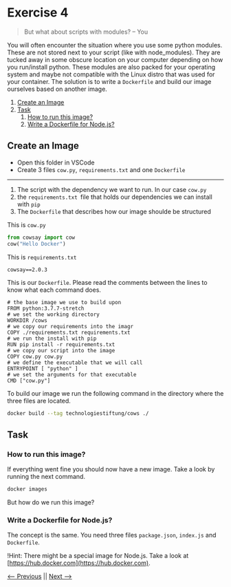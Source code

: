 # Exercise 4


> But what about scripts with modules?
– You

You will often encounter the situation where you use some python modules. These are not stored next to your script (like with node_modules). They are tucked away in some obscure location on your computer depending on how you run/install python. These modules are also packed for your operating system and maybe not compatible with the Linux distro that was used for your container. The solution is to write a `Dockerfile` and build our image ourselves based on another image.

<!-- @import "[TOC]" {cmd="toc" depthFrom=2 depthTo=6 orderedList=true} -->

<!-- code_chunk_output -->

1. [Create an Image](#create-an-image)
2. [Task](#task)
    1. [How to run this image?](#how-to-run-this-image)
    2. [Write a Dockerfile for Node.js?](#write-a-dockerfile-for-nodejs)

<!-- /code_chunk_output -->

## Create an Image

- Open this folder in VSCode
- Create 3 files `cow.py`, `requirements.txt` and one `Dockerfile`

---

1. The script with the dependency we want to run. In our case `cow.py`
2. the `requirements.txt `file that holds our dependencies we can install with `pip`
3. The `Dockerfile` that describes how our image shoulde be structured

This is `cow.py`

```python
from cowsay import cow
cow("Hello Docker")
```

This is `requirements.txt`

```
cowsay==2.0.3
```

This is our `Dockerfile`. Please read the comments between the lines to know what each command does.

```docker
# the base image we use to build upon
FROM python:3.7.7-stretch
# we set the working directory
WORKDIR /cows
# we copy our requirements into the imagr
COPY ./requirements.txt requirements.txt
# we run the install with pip
RUN pip install -r requirements.txt
# we copy our script into the image
COPY cow.py cow.py
# we define the executable that we will call
ENTRYPOINT [ "python" ]
# we set the arguments for that executable
CMD ["cow.py"]
```

<!-- 
Some hints:

- In the Dockerfile we explicitly copied each file we need into the image. You could also copy whole directories. If you have some files you want to exclude you can create a `.dockerignore` file und use the same syntax in in `.gitignore` files. Make sure to exclude things like `node_modules`. Even if you don't copy them docker will send all the files in the local directory to the "build context". Therefore it is good to always have a `.dockerignore` around.
- We copy the `requirements.txt`   separate from the script, because each command like `COPY` or `RUN` adds a new layer to the image. For one this increases the size of the image but it makes our build also faster, since the copying of `requirements.txt` and also the install will not change so often as we do changes to our `[cow.py](http://cow.py)` script while developing. Docker will take layers that did not change and reuse them.
- We use an image based on Debian stretch in our example. That is okay for development, but in production we could use a slim version, since in the full stretch version are a lot of tools we actually don't need. If you want to be even slimmer you could use a alpine version of that base image.
- We  use the `ENTRYPOINT` to define our `python` executable and then pass our script as `CMD`. We could also use `ENTRYPOINT [ "python", "cow.py" ]` or even CMD `[ "python", "cow.py" ]`. The nice thing about separating these is that we now can pass other arguments to our `python` executable in our new container. Try the following commands
 -->
To build our image we run the following command in the directory where the three files are located.

```bash
docker build --tag technologiestiftung/cows ./
```
<!-- 
Let's dissect it.

1. `docker` The docker executable
2. `build` The command we use to build a new image
3. `--tag technologiestiftung/cows` The tag flag sets the name of the container as we already used it with the `python` image. To identify to which user/organisation the image belongs to we use the part before the `/` and to define a name for it we use the part after the `/`. Here we again omit the `:latest` tag. We also could give this image a different tag if we wanted to. Then we would have to explicitly define it like  `technologiestiftung/cows:moooo`
4. `.` is the path of the directory where the docker executable can find the `Dockerfile` 

-->

## Task

### How to run this image?

If everything went fine you should now have a new image. Take a look by running the next command.

```bash
docker images
```

But how do we run this image?



### Write a Dockerfile for Node.js?

The concept is the same. You need three files `package.json`, `index.js` and `Dockerfile`. 

!Hint: There might be a special image for Node.js. Take a look at [https://hub.docker.com](https://hub.docker.com).



[<-- Previous](../ex3/README.md) || [Next -->](../ex5/README.md)


<!--
```bash
docker run technologiestiftung/cows
``` 
since our executalbe is python we can do some magic with it
```bash
docker run technologiestiftung/cows --version
# or if you have another file
docker run -p $PWD:/scripts -w /scripts technologiestiftung/cows my-cow-script.py
```

-->